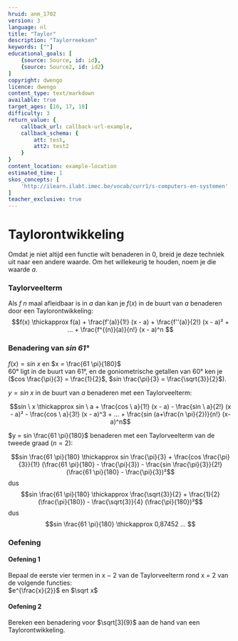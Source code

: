 ```yaml
---
hruid: anm_1702
version: 3
language: nl
title: "Taylor"
description: "Taylorreeksen"
keywords: [""]
educational_goals: [
    {source: Source, id: id}, 
    {source: Source2, id: id2}
]
copyright: dwengo
licence: dwengo
content_type: text/markdown
available: true
target_ages: [16, 17, 18]
difficulty: 3
return_value: {
    callback_url: callback-url-example,
    callback_schema: {
        att: test,
        att2: test2
    }
}
content_location: example-location
estimated_time: 1
skos_concepts: [
    'http://ilearn.ilabt.imec.be/vocab/curr1/s-computers-en-systemen'
]
teacher_exclusive: true
---
```


# Taylorontwikkeling

Omdat je niet altijd een functie wilt benaderen in 0, breid je deze techniek uit naar een andere waarde. Om het willekeurig te houden, noem je die waarde $a$.

### Taylorveelterm
Als $f$ $n$ maal afleidbaar is in $a$ dan kan je $f(x)$ in de buurt van $a$ benaderen door een Taylorontwikkeling:
$$f(x) \thickapprox f(a)  + \frac{f'(a)}{1!} (x - a) +  \frac{f''(a)}{2!} (x - a)² + ... + \frac{f^{(n)}(a)}{n!} (x - a)^n $$

### Benadering van *sin 61°*

$f(x) = sin \ x$ en $x = \frac{61 \pi}{180}$<br>
60° ligt in de buurt van 61°, en de goniometrische getallen van 60° ken je ($cos \frac{\pi}{3} = \frac{1}{2}$, $sin \frac{\pi}{3} = \frac{\sqrt{3}}{2}$).

$y = sin \ x$ in de buurt van $a$ benaderen met een Taylorveelterm:

$$sin \ x \thickapprox sin \ a  + \frac{cos \ a}{1!} (x - a) -  \frac{sin \ a}{2!} (x - a)² - \frac{cos \ a}{3!} (x - a)^3 + ... + \frac{sin (a+\frac{n \pi}{2})}{n!} (x-a)^n$$

$y = sin \frac{61 \pi}{180}$ benaderen met een Taylorveelterm van de tweede graad ($n = 2$):  

$$sin \frac{61 \pi}{180}  \thickapprox sin \frac{\pi}{3} + \frac{cos \frac{\pi}{3}}{1!} (\frac{61 \pi}{180} - \frac{\pi}{3}) -  \frac{sin \frac{\pi}{3}}{2!} (\frac{61 \pi}{180} - \frac{\pi}{3})²$$
dus $$sin \frac{61 \pi}{180}  \thickapprox \frac{\sqrt{3}}{2} + \frac{1}{2} (\frac{\pi}{180}) -  \frac{\sqrt{3}}{4} (\frac{\pi}{180})²$$
dus $$sin \frac{61 \pi}{180}  \thickapprox 0,87452 ... $$

### Oefening

#### Oefening 1 
Bepaal de eerste vier termen in x − 2 van de Taylorveelterm rond x = 2 van de volgende functies:<br>
$e^{\frac{x}{2}}$ en $\sqrt x$

#### Oefening 2
Bereken een benadering voor $\sqrt[3]{9}$  aan de hand van een Taylorontwikkeling.
